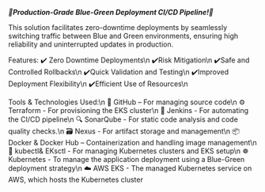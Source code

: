 ***🚀Production-Grade Blue-Green Deployment CI/CD Pipeline!🚀***

This solution facilitates zero-downtime deployments by seamlessly switching traffic between Blue and Green environments, ensuring high reliability and uninterrupted updates in production.

Features:
 ✔️ Zero Downtime Deployments\n
 ✔️Risk Mitigation\n
 ✔️Safe and Controlled Rollbacks\n
 ✔️Quick Validation and Testing\n
 ✔️Improved Deployment Flexibility\n
 ✔️Efficient Use of Resources\n

Tools & Technologies Used:\n
🔗 GitHub – For managing source code\n
⚙️ Terraform - For provisioning the EKS cluster\n
🤖 Jenkins - For automating the CI/CD pipeline\n
🔍 SonarQube - For static code analysis and code quality checks.\n
🗃️ Nexus - For artifact storage and management\n
📦 Docker & Docker Hub – Containerization and handling image management\n
🔧 kubectl& EKsctl - For managing Kubernetes clusters and EKS setup\n
☸️ Kubernetes - To manage the application deployment using a Blue-Green deployment strategy\n
☁️ AWS EKS - The managed Kubernetes service on AWS, which hosts the Kubernetes cluster
